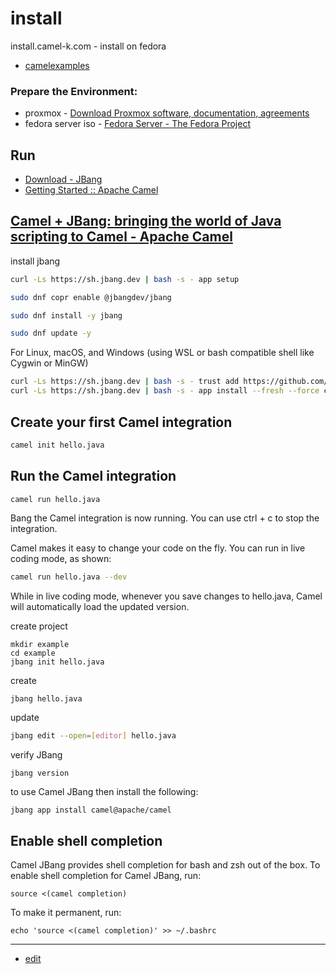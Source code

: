 # install
install.camel-k.com - install on fedora 


+ [camelexamples](https://github.com/camelexamples)


### Prepare the Environment:

+ proxmox - [Download Proxmox software, documentation, agreements](https://www.proxmox.com/en/downloads)
+ fedora server iso - [Fedora Server - The Fedora Project](https://fedoraproject.org/server/download/)




## Run

+ [Download - JBang](https://www.jbang.dev/download/)
+ [Getting Started :: Apache Camel](https://camel.apache.org/manual/getting-started.html)




## [Camel + JBang: bringing the world of Java scripting to Camel - Apache Camel](https://camel.apache.org/blog/2021/07/camel-jbang/)

install jbang

```bash
curl -Ls https://sh.jbang.dev | bash -s - app setup
```


```bash
sudo dnf copr enable @jbangdev/jbang 
```

```bash
sudo dnf install -y jbang
```


```bash
sudo dnf update -y
```

For Linux, macOS, and Windows (using WSL or bash compatible shell like Cygwin or MinGW)

```bash
curl -Ls https://sh.jbang.dev | bash -s - trust add https://github.com/apache/
curl -Ls https://sh.jbang.dev | bash -s - app install --fresh --force camel@apache/camel
```


## Create your first Camel integration

```bash
camel init hello.java
```

## Run the Camel integration

``` bash
camel run hello.java
```

Bang the Camel integration is now running. You can use ctrl + c to stop the integration.

Camel makes it easy to change your code on the fly. You can run in live coding mode, as shown:

```bash
camel run hello.java --dev
```

While in live coding mode, whenever you save changes to hello.java, Camel will automatically load the updated version.


create project
```
mkdir example
cd example
jbang init hello.java
```

create
```
jbang hello.java
```

update
```bash
jbang edit --open=[editor] hello.java
```

verify JBang
```
jbang version
```

to use Camel JBang then install the following:
```
jbang app install camel@apache/camel
```



## Enable shell completion

Camel JBang provides shell completion for bash and zsh out of the box. To enable shell completion for Camel JBang, run:

```
source <(camel completion)
```

To make it permanent, run:
```
echo 'source <(camel completion)' >> ~/.bashrc
```




---

+ [edit](https://github.com/camel-k-examples/install/edit/main/README.md)
